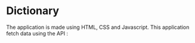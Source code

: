 # Dictionary
The application is made using HTML, CSS and Javascript. This application fetch data using the API : 
